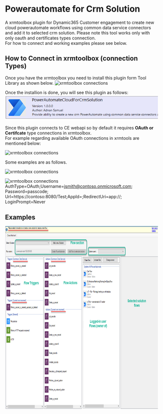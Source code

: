# Powerautomate for Crm Solution
A xrmtoolbox plugin for Dynamic365 Customer engagement to create new cloud powerautomate workflows using common data service connectors and add it to selected crm solution.
Please note this tool works only with only oauth and certificates types connection.
<br/>For how to connect and working examples please see below.
## How to Connect in xrmtoolbox (connection Types)
Once you have the xrmtoolbox you need to install this plugin form Tool Library as shown below.
![xrmtoolbox connections](https://github.com/yesadahmed/xrmtoolboxAddins/blob/main/JsonToCSharp/images/library.png)

Once the installion is done, you will see this plugin as follows:
![xrmtoolbox connections](https://github.com/yesadahmed/xrmtoolboxdocumentation/blob/main/PluginInXrm.PNG?raw=true)

Since this plugin connects to CE webapi so by default it requires **OAuth or Certifcate** type connections in xrmtoolbox.
<br/>For example regarding available OAuth connections in xrmtools are mentioned below:

![xrmtoolbox connections](https://github.com/yesadahmed/xrmtoolboxAddins/blob/main/JsonToCSharp/images/Conn1.png)

Some examples are as follows.

![xrmtoolbox connections](https://github.com/yesadahmed/xrmtoolboxAddins/blob/main/JsonToCSharp/images/sdkcontrol.png)

![xrmtoolbox connections](https://github.com/yesadahmed/xrmtoolboxAddins/blob/main/JsonToCSharp/images/conneciont.PNG)
 AuthType=OAuth;Username=jsmith@contoso.onmicrosoft.com; Password=passcode;
Url=https://contoso:8080/Test;AppId=<GUID>;RedirectUri=app://<GUID>; LoginPrompt=Never

## Examples
<img src="https://github.com/yesadahmed/xrmtoolboxdocumentation/blob/main/pics/startup1.PNG"  height="600">
